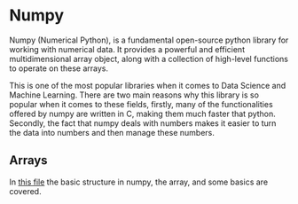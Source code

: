 # Numpy

Numpy (Numerical Python), is a fundamental open-source python library for working with numerical data. It provides a powerful and efficient multidimensional array object, along with a collection of high-level functions to operate on these arrays.

This is one of the most popular libraries when it comes to Data Science and Machine Learning. There are two main reasons why this library is so popular when it comes to these fields, firstly, many of the functionalities offered by numpy are written in C, making them much faster that python. Secondly, the fact that numpy deals with numbers makes it easier to turn the data into numbers and then manage these numbers.

## Arrays

In [this file](/numpy/notebooks/array.ipynb) the basic structure in numpy, the array, and some basics are covered.
